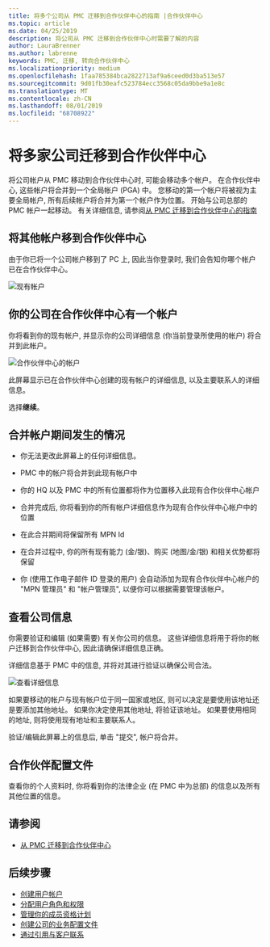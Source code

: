 ```yaml
---
title: 将多个公司从 PMC 迁移到合作伙伴中心的指南 |合作伙伴中心
ms.topic: article
ms.date: 04/25/2019
description: 将公司从 PMC 迁移到合作伙伴中心时需要了解的内容
author: LauraBrenner
ms.author: labrenne
keywords: PMC, 迁移, 转向合作伙伴中心
ms.localizationpriority: medium
ms.openlocfilehash: 1faa785384bca2822713af9a6ceed0d3ba513e57
ms.sourcegitcommit: 9d01fb30eafc523784ecc3568c05da9bbe9a1e8c
ms.translationtype: MT
ms.contentlocale: zh-CN
ms.lasthandoff: 08/01/2019
ms.locfileid: "68708922"
---
```

# <a name="moving-your-multiple-companies-to-partner-center"></a>将多家公司迁移到合作伙伴中心

将公司帐户从 PMC 移动到合作伙伴中心时, 可能会移动多个帐户。 在合作伙伴中心, 这些帐户将合并到一个全局帐户 (PGA) 中。 您移动的第一个帐户将被视为主要全局帐户, 所有后续帐户将合并为第一个帐户作为位置。 开始与公司总部的 PMC 帐户一起移动。 有关详细信息, 请参阅[从 PMC 迁移到合作伙伴中心的指南](guide-to-migration.md)

## <a name="move-your-additional-accounts-into-partner-center"></a>将其他帐户移到合作伙伴中心 

由于你已将一个公司帐户移到了 PC 上, 因此当你登录时, 我们会告知你哪个帐户已在合作伙伴中心。

![现有帐户](images/migration/accountwithus.png)

## <a name="your-company-has-an-account-in-partner-center"></a>你的公司在合作伙伴中心有一个帐户

你将看到你的现有帐户, 并显示你的公司详细信息 (你当前登录所使用的帐户) 将合并到此帐户。

![合作伙伴中心的帐户](images/migration/existingaccount2.png)

此屏幕显示已在合作伙伴中心创建的现有帐户的详细信息, 以及主要联系人的详细信息。 

选择**继续**。

## <a name="what-happens-during-consolidation-of-accounts"></a>合并帐户期间发生的情况

- 你无法更改此屏幕上的任何详细信息。 

- PMC 中的帐户将合并到此现有帐户中 

- 你的 HQ 以及 PMC 中的所有位置都将作为位置移入此现有合作伙伴中心帐户

- 合并完成后, 你将看到你的所有帐户详细信息作为现有合作伙伴中心帐户中的位置 

- 在此合并期间将保留所有 MPN Id

- 在合并过程中, 你的所有现有能力 (金/银)、购买 (地图/金/银) 和相关优势都将保留

- 你 (使用工作电子邮件 ID 登录的用户) 会自动添加为现有合作伙伴中心帐户的 "MPN 管理员" 和 "帐户管理员", 以便你可以根据需要管理该帐户。 


## <a name="review-your-company-information"></a>查看公司信息

你需要验证和编辑 (如果需要) 有关你公司的信息。 这些详细信息将用于将你的帐户迁移到合作伙伴中心, 因此请确保详细信息正确。 

详细信息基于 PMC 中的信息, 并将对其进行验证以确保公司合法。 

![查看详细信息](images/migration/review.png)

如果要移动的帐户与现有帐户位于同一国家或地区, 则可以决定是要使用该地址还是要添加其他地址。 如果你决定使用其他地址, 将验证该地址。 如果要使用相同的地址, 则将使用现有地址和主要联系人。

验证/编辑此屏幕上的信息后, 单击 "提交", 帐户将合并。

## <a name="partner-profile"></a>合作伙伴配置文件

查看你的个人资料时, 你将看到你的法律企业 (在 PMC 中为总部) 的信息以及所有其他位置的信息。

## <a name="see-also"></a>请参阅

- [从 PMC 迁移到合作伙伴中心](move-pmc-pc-map.md)

## <a name="next-steps"></a>后续步骤

- [创建用户帐户](create-user-accounts-and-set-permissions.md)
- [分配用户角色和权限](permissions-overview.md)
- [管理你的成员资格计划](renew-mpn-offers.md)
- [创建公司的业务配置文件](create-a-marketing-profile.md)
- [通过引用与客户联系](responding-to-referrals.md)
